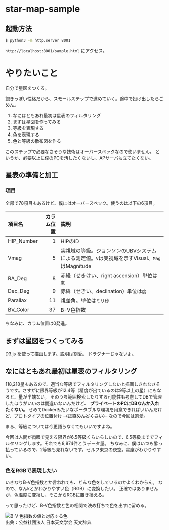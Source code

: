 # star-map-sample

## 起動方法
```bash
$ python3 -m http.server 8001
```

`http://localhost:8001/sample.html` にアクセス。

# やりたいこと
自分で星図をつくる。

飽きっぽい性格だから、スモールステップで進めていく。途中で投げ出したらごめん。

1. なにはともあれ最初は星表のフィルタリング
2. まずは星図を作ってみる
3. 等級を表現する
4. 色を表現する
5. 色と等級の散布図を作る

このステップで必要なさそうな技術はオーバースペックなので使いません。
というか、必要以上に僕のPCを汚したくないし、APサーバも立てたくない。

## 星表の準備と加工
### 項目
全部で78項目もあるけど、僕にはオーバースペック。使うのは以下の6項目。

| 項目名     | カラム位置 | 説明                                                                    |
|:-----------|--------:|:------------------------------------------------------------------------|
| HIP_Number |       1 | HIPのID                                                                  |
| Vmag       |       5 | 実視域の等級。ジョンソンのUBVシステムによる測定値。`V`は実視域を示すVisual、`Mag`はMagnitude |
| RA_Deg     |       8 | 赤経（せきけい、right ascension）単位は`度`                                     |
| Dec_Deg    |       9 | 赤緯（せきい、declination）単位は`度`                                          |
| Parallax   |      11 | 視差角。単位は`ミリ秒`                                                      |
| BV_Color   |      37 | B-V色指数                                                               |

ちなみに、カラム位置は0発進。

## まずは星図をつくってみる
D3.js を使って描画します。説明は割愛。
ドラグナーじゃないよ。

## なにはともあれ最初は星表のフィルタリング
118,218星もあるので、適当な等級でフィルタリングしないと描画しきれなさそうです。さすがに限界等級が12.4等（精度が出ているのは9等以上の星）にもなると、量が半端ない。
そのうち範囲検索したりする可能性も考慮してDBで管理したほうがいいのは間違いないんだけど、 **プライベートのPCにDBなんか入れたくない。** 
せめてDockerみたいなポータブルな環境を用意できればいいんだけど、プロトタイプの位置付け ~~（正直めんどくさい）~~ なので今回は割愛。

まぁ、等級については今更語らなくてもいいですよね。

今回は人間が肉眼で見える限界が6.5等級くらいらしいので、6.5等級まででフィルタリングします。それでも8,874件とうデータ量。
ちなみに、僕はいつも酔っ払っているので、2等級も見れないです。セルフ東京の夜空。星座がわかりやすい。

### 色をRGBで表現したい
いきなりB-V色指数とか言われても、どんな色をしているのかよくわからん。
なので、なんkとかわかりやすい色（RGB）に変換したい。
正確ではありませんが、色温度に変換し、そこからRGBに置き換える。

って思ったけど、B-V色指数と色の相関で決め打ちで色を出すに留める。

![B-V 色指数の値と対応する色](https://astro-dic.jp/wp/wp-content/uploads/color_index-2.gif)  
出典：公益社団法人 日本天文学会 天文辞典
